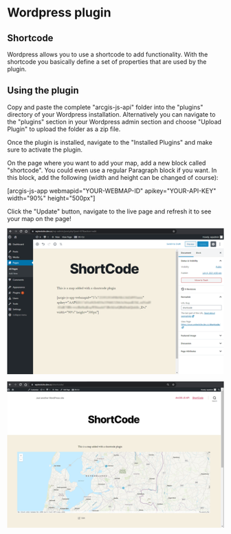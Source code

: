 # Wordpress plugin

## Shortcode
Wordpress allows you to use a shortcode to add functionality. With the shortcode you basically define a set of properties that are used by the plugin.

## Using the plugin 
Copy and paste the complete "arcgis-js-api" folder into the "plugins" directory of your Wordpress installation. Alternatively you can navigate to the "plugins" section in your Wordpress admin section and choose "Upload Plugin" to upload the folder as a zip file.

Once the plugin is installed, navigate to the "Installed Plugins" and make sure to activate the plugin.

On the page where you want to add your map, add a new block called "shortcode". You could even use a regular Paragraph block if you want. In this block, add the following (width and height can be changed of course):

[arcgis-js-app webmapid="YOUR-WEBMAP-ID" apikey="YOUR-API-KEY" width="90%" height="500px"]

Click the "Update" button, navigate to the live page and refresh it to see your map on the page!


![Add shortcode](../images/wp_plugin_admin.png)<br/>

![Map in page](../images/wp_plugin.png)<br/>